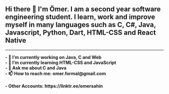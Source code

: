 
<h2> Hi there 👋 I'm Ömer. I am a second year software engineering student. I learn, work and improve myself in many languages such as C, C#, Java, Javascript, Python, Dart, HTML-CSS and React Native</h2>
<hr>

<b>
- 🔭 I’m currently working on Java, C and Web <br>
- 🌱 I’m currently learning HTML-CSS and JavaScript <br>
- 💬 Ask me about C and Java <br>
- 📫 How to reach me: <b> omer.formal@gmail.com <b/> <br>
</b>
<br> - Other Accounts: https://linktr.ee/omersahin
